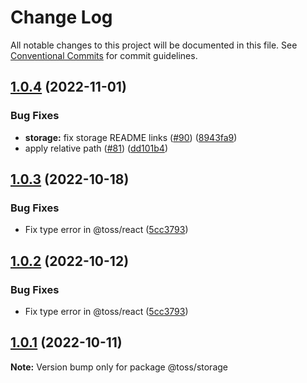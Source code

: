 # Change Log

All notable changes to this project will be documented in this file.
See [Conventional Commits](https://conventionalcommits.org) for commit guidelines.

## [1.0.4](https://github.com/toss/slash/compare/@toss/storage@1.0.3...@toss/storage@1.0.4) (2022-11-01)


### Bug Fixes

* **storage:** fix storage README links ([#90](https://github.com/toss/slash/issues/90)) ([8943fa9](https://github.com/toss/slash/commit/8943fa95eb99a02980742f5d209a15965deeea2b))
* apply relative path ([#81](https://github.com/toss/slash/issues/81)) ([dd101b4](https://github.com/toss/slash/commit/dd101b4b727bfd0b120e9f0a24e7321aceb547bf))





## [1.0.3](https://github.com/toss/slash/compare/@toss/storage@1.0.1...@toss/storage@1.0.3) (2022-10-18)


### Bug Fixes

* Fix type error in @toss/react ([5cc3793](https://github.com/toss/slash/commit/5cc37936e8739204f32f9f50ee61570b758343f8))





## [1.0.2](https://github.com/toss/slash/compare/@toss/storage@1.0.1...@toss/storage@1.0.2) (2022-10-12)


### Bug Fixes

* Fix type error in @toss/react ([5cc3793](https://github.com/toss/slash/commit/5cc37936e8739204f32f9f50ee61570b758343f8))





## [1.0.1](https://github.com/toss/slash/compare/@toss/storage@1.0.0...@toss/storage@1.0.1) (2022-10-11)

**Note:** Version bump only for package @toss/storage
